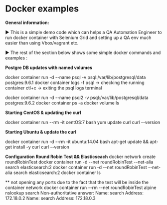  
# Docker examples



__General information:__

 ► This is a simple demo code which can helps a QA Automation Engineer to run docker container with Selenium Grid and setting up a QA env much easier than using Vbox/vagrant etc. 
 
 
 ► Тhe rest of the section below shows some simple docker commands and examples :
 

__Postgre DB updates with named volumes__

docker container run -d --name psql -v psql:/var/lib/postgresql/data postgres:9.6.1
docker container logs -f psql -> checking the running container 
ctl+c -> exiting the psql logs terminal

docker container run -d --name psql2 -v psql:/var/lib/postgresql/data postgres:9.6.2
docker container ps -a
docker volume ls

__Starting CentOS & updating the curl__

docker container run --rm -it centOS:7 bash
yum update curl
curl --version

__Starting Ubuntu & update the curl__

docker container run -d --rm -it ubuntu:14.04 bash
apt-get update && apt-get install -y curl
curl --version


__Configuration Round Robin Test && Elasticseach__
docker network create roundRobinTest
docker container run -d --net roundRobinTest --net-alia search elasticsearch:2
docker container run -d --net roundRobinTest --net-alia search elasticsearch:2
docker container ls

** not opening any ports due to the fact that the test will be inside the container network
docker container run --rm --net roundRobinTest alpine nslookup search
Non-authoritative answer:
Name:   search
Address: 172.18.0.2
Name:   search
Address: 172.18.0.3

</div>